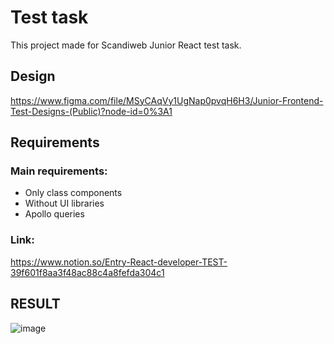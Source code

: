 # Test task

This project made for Scandiweb Junior React test task. 

## Design

https://www.figma.com/file/MSyCAqVy1UgNap0pvqH6H3/Junior-Frontend-Test-Designs-(Public)?node-id=0%3A1

## Requirements

### Main requirements:
- Only class components
- Without UI libraries
- Apollo queries

### Link:
https://www.notion.so/Entry-React-developer-TEST-39f601f8aa3f48ac88c4a8fefda304c1

## RESULT

![image](https://imgflip.com/embed/73iuao)

